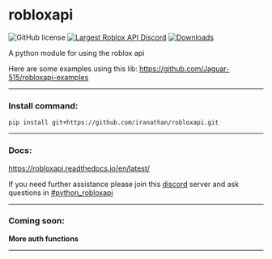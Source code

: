 # robloxapi

![GitHub license](https://img.shields.io/badge/license-MIT-blue.svg)
[![Largest Roblox API Discord](https://img.shields.io/discord/332692436478590986.svg?style=popout)](https://discord.gg/ZVcBRbV)
[![Downloads](http://pepy.tech/badge/robloxapi)](http://pepy.tech/project/robloxapi)

A python module for using the roblox api

Here are some examples using this lib: https://github.com/Jaguar-515/robloxapi-examples

***

### Install command:

`pip install git+https://github.com/iranathan/robloxapi.git`

***

### Docs:

https://robloxapi.readthedocs.io/en/latest/

If you need further assistance please join this [discord](https://discord.gg/ZVcBRbV) server and ask questions in [#python_robloxapi](https://discordapp.com/channels/332692436478590986/571069070263189515)



***

### Coming soon:

**More auth functions**

***


